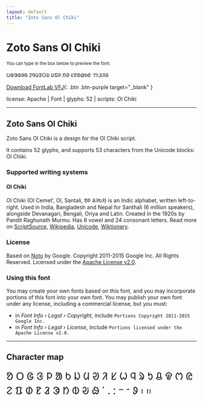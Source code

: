 ```yaml
---
layout: default
title: "Zoto Sans Ol Chiki"
---
```


# Zoto Sans Ol Chiki

<small>You can type in the box below to preview the font:</small>

<div contenteditable="true" class="texteditor" style="font-family: 'Zoto Sans Ol Chiki';">
<p spellcheck="false">ᱦᱫᱳᱰᱽᱜ ᱮᱧᱢᱝᱛᱶ ᱡᱯᱞᱹᱴᱣ ᱥᱱᱵᱷᱠᱭ ᱸᱬᱺᱲᱤᱪ</p>
</div>

[Download FontLab VFJ](https://downgit.github.io/#/home?url=https://github.com/fontlabcom/getgo-fonts/blob/main/getgo-fonts/apache/zotosans/zotosans-olchiki.vfj){: .btn .btn-purple target="_blank" }

license: Apache \| Font \| glyphs: 52 \| scripts: Ol Chiki

---


## Zoto Sans Ol Chiki

Zoto Sans Ol Chiki is a design for the Ol Chiki script.

It contains 52 glyphs, and supports 53 characters from the Unicode blocks: Ol Chiki.


### Supported writing systems


#### Ol Chiki

Ol Chiki (Ol Cemet’, Ol, Santali, ᱚᱞ ᱪᱤᱠᱤ) is an Indic alphabet, written left-to-right. Used in India, Bangladesh and Nepal for Santhali (6 million speakers), alongside Devanagari, Bengali, Oriya and Latin. Created in the 1920s by Pandit Raghunath Murmu. Has 6 vowel and 24 consonant letters. Read more on [ScriptSource](https://scriptsource.org/scr/Olck), [Wikipedia](https://en.wikipedia.org/wiki/ISO_15924:Olck), [Unicode](https://www.unicode.org/versions/Unicode13.0.0/ch13.pdf#G29195), [Wiktionary](https://en.wiktionary.org/wiki/Category:Ol_Chiki_script).


### License

Based on [Noto](https://github.com/notofonts) by Google. Copyright 2011-2015 Google Inc. All Rights Reserved. Licensed under the [Apache License v2.0](https://www.apache.org/licenses/LICENSE-2.0.txt).

### Using this font

You may create your own fonts based on this font, and you may incorporate portions of this font into your own font. You may publish your own font under any license, including a commercial license, but you must:

- in _Font Info › Legal › Copyright_, include `Portions Copyright 2011-2015 Google Inc.`
- in _Font Info › Legal › License_, include `Portions licensed under the Apache License v2.0.`


---

## Character map

<div style="font-family: 'Zoto Sans Ol Chiki'; font-size: 2em;">
ᱚ ᱛ ᱜ ᱝ ᱞ ᱟ ᱠ ᱡ ᱢ ᱣ ᱤ ᱥ ᱦ ᱧ ᱨ ᱩ ᱪ ᱫ ᱬ ᱭ ᱮ ᱯ ᱰ ᱱ ᱲ ᱳ ᱴ ᱵ ᱶ ᱷ ᱸ ᱹ ᱺ ᱻ ᱼ ᱽ ᱾ ᱿
</div>

